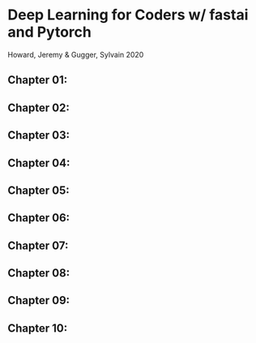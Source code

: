# Deep Learning for Coders w/ fastai and Pytorch 
Howard, Jeremy & Gugger, Sylvain
2020

## Chapter 01: 

## Chapter 02: 

## Chapter 03: 

## Chapter 04: 

## Chapter 05: 

## Chapter 06: 

## Chapter 07: 

## Chapter 08: 

## Chapter 09: 

## Chapter 10: 


